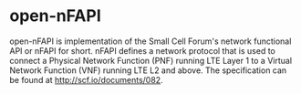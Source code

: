 # open-nFAPI

open-nFAPI is implementation of the Small Cell Forum's network functional API or nFAPI for short. 
nFAPI defines a network protocol that is used to connect a Physical Network Function (PNF) 
running LTE Layer 1 to a Virtual Network Function (VNF) running LTE L2 and above. The specification
can be found at http://scf.io/documents/082.
